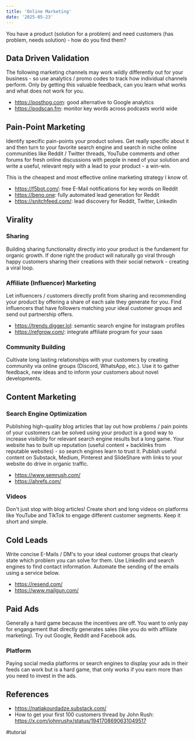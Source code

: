 ```yaml
---
title: 'Online Marketing'
date: '2025-05-23'
---
```

You have a product (solution for a problem) and need customers (has problem, needs solution) - how do you find them?

## Data Driven Validation

The following marketing channels may work wildly differently out for your business - so use analytics / promo codes to track how individual channels perform. Only by getting this valuable feedback, can you learn what works and what does not work for you.

- <https://posthog.com>: good alternative to Google analytics
- <https://podscan.fm>: monitor key words across podcasts world wide

## Pain-Point Marketing

Identify specific pain-points your product solves. Get really specific about it and then turn to your favorite search engine and search in niche online communities like Reddit / Twitter threads, YouTube comments and other forums for fresh online discussions with people in need of your solution and write a useful, relevant reply with a lead to your product - a win-win.

This is the cheapest and most effective online marketing strategy I know of.

- <https://f5bot.com/>: free E-Mail notifications for key words on Reddit
- <https://beno.one>: fully automated lead generation for Reddit
- <https://snitchfeed.com/>: lead discovery for Reddit, Twitter, LinkedIn

## Virality

### Sharing

Building sharing functionality directly into your product is the fundament for organic growth. If done right the product will naturally go viral through happy customers sharing their creations with their social network - creating a viral loop.

### Affiliate (Influencer) Marketing

Let influencers / customers directly profit from sharing and recommending your product by offering a share of each sale they generate for you. Find influencers that have followers matching your ideal customer groups and send out partnership offers.

- <https://trends.digger.lol>: semantic search engine for instagram profiles
- <https://refgrow.com/>: integrate affiliate program for your saas

### Community Building

Cultivate long lasting relationships with your customers by creating community via online groups (Discord, WhatsApp, etc.). Use it to gather feedback, new ideas and to inform your customers about novel developments.

## Content Marketing

### Search Engine Optimization

Publishing high-quality blog articles that lay out how problems / pain points of your customers can be solved using your product is a good way to increase visibility for relevant search engine results but a long game. Your website has to built up reputation (useful content + backlinks from reputable websites) - so search engines learn to trust it. Publish useful content on Substack, Medium, Pinterest and SlideShare with links to your website do drive in organic traffic.

- <https://www.semrush.com/>
- <https://ahrefs.com/>

### Videos

Don't just stop with blog articles! Create short and long videos on platforms like YouTube and TikTok to engage different customer segments. Keep it short and simple.

## Cold Leads

Write concise E-Mails / DM's to your ideal customer groups that clearly state which problem you can solve for them. Use LinkedIn and search engines to find contact information. Automate the sending of the emails using a service below.

- <https://resend.com/>
- <https://www.mailgun.com/>

## Paid Ads

Generally a hard game because the incentives are off. You want to only pay for engangement that directly generates sales (like you do with affiliate marketing). Try out Google, Reddit and Facebook ads.

### Platform

Paying social media platforms or search engines to display your ads in their feeds can work but is a hard game, that only works if you earn more than you need to invest in the ads.

## References

- <https://natiakourdadze.substack.com/>
- How to get your first 100 customers thread by John Rush: <https://x.com/johnrushx/status/1941708690631049517>

#tutorial
